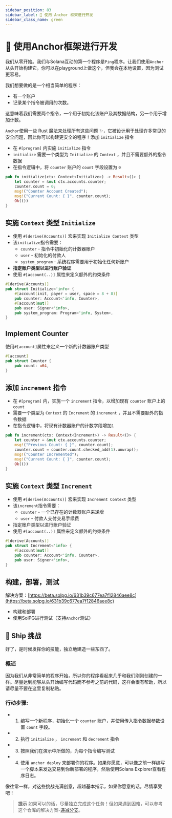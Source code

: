 ```yaml
---
sidebar_position: 83
sidebar_label: 🧱 使用 Anchor 框架进行开发
sidebar_class_name: green
---
```


# 🧱 使用Anchor框架进行开发

我们从零开始。我们与Solana互动的第一个程序是`Ping`程序。让我们使用`Anchor`从头开始构建它。你可以在playground上做这个，但我会在本地设置，因为测试更容易。

我们想要做的是一个相当简单的程序：

- 有一个账户
- 记录某个指令被调用的次数。

这意味着我们需要两个指令，一个用于初始化该账户及其数据结构，另一个用于增加计数。

`Anchor`使用一些 Rust 魔法来处理所有这些问题 ✨，它被设计用于处理许多常见的安全问题，因此你可以构建更安全的程序！添加 `initialize` 指令

- 在 `#[program]` 内实施 `initialize` 指令
- `initialize` 需要一个类型为 `Initialize` 的 `Context` ，并且不需要额外的指令数据
- 在指令逻辑中，将 `counter` 账户的 `count` 字段设置为 `0`

```rust
pub fn initialize(ctx: Context<Initialize>) -> Result<()> {
    let counter = &mut ctx.accounts.counter;
    counter.count = 0;
    msg!("Counter Account Created");
    msg!("Current Count: { }", counter.count);
    Ok(())
}
```

## 实施 `Context` 类型 `Initialize`

- 使用 `#[derive(Accounts)]` 宏来实现 `Initialize Context` 类型
- 该`initialize`指令需要：
    - `counter` - 指令中初始化的计数器账户
    - `user` - 初始化的付款人
    - `system_program` - 系统程序需要用于初始化任何新账户
- **指定账户类型以进行账户验证**
- 使用 `#[account(..)]` 属性来定义额外的约束条件

```rust
#[derive(Accounts)]
pub struct Initialize<'info> {
    #[account(init, payer = user, space = 8 + 8)]
    pub counter: Account<'info, Counter>,
    #[account(mut)]
    pub user: Signer<'info>,
    pub system_program: Program<'info, System>,
}
```

## Implement Counter

使用`#[account]`属性来定义一个新的计数器账户类型

```rust
#[account]
pub struct Counter {
    pub count: u64,
}
```

## 添加 `increment` 指令

- 在 `#[program]` 内，实施一个 `increment` 指令，以增加现有 `counter` 账户上的 `count`
- 需要一个类型为 `Context` 的 `Increment` 的 `increment` ，并且不需要额外的指令数据
- 在指令逻辑中，将现有计数器账户的计数字段增加`1`

```rust
pub fn increment(ctx: Context<Increment>) -> Result<()> {
    let counter = &mut ctx.accounts.counter;
    msg!("Previous Count: { }", counter.count);
    counter.count = counter.count.checked_add(1).unwrap();
    msg!("Counter Incremented");
    msg!("Current Count: { }", counter.count);
    Ok(())
}
```

## 实施 `Context` 类型 `Increment`

- 使用 `#[derive(Accounts)]` 宏来实现 `Increment Context` 类型
- 该`increment`指令需要：
    - `counter` - 一个已存在的计数器账户来递增
    - `user` - 付款人支付交易手续费
- 指定账户类型以进行账户验证
- 使用 `#[account(..)]` 属性来定义额外的约束条件

```rust
#[derive(Accounts)]
pub struct Increment<'info> {
    #[account(mut)]
    pub counter: Account<'info, Counter>,
    pub user: Signer<'info>,
}
```

## 构建，部署，测试

解决方案：[https://beta.solpg.io/631b39c677ea7f12846aee8c](https://beta.solpg.io/631b39c677ea7f12846aee8c)

- 构建和部署
- 使用SolPG进行测试（支持`Anchor`测试）

## 🚢  Ship 挑战

好了，是时候发挥你的技能，独立地建造一些东西了。

### 概述


因为我们从非常简单的程序开始，所以你的程序看起来几乎和我们刚刚创建的一样。尽量达到能够从头开始编写代码而不参考之前的代码，这样会很有帮助，所以请尽量不要在这里复制粘贴。

### 行动步骤:

- 1. 编写一个新程序，初始化一个 `counter` 账户，并使用传入指令数据参数设置 `count` 字段。
- 2. 执行 `initialize` ， `increment` 和 `decrement` 指令
- 3. 按照我们在演示中所做的，为每个指令编写测试
- 4. 使用 `anchor deploy` 来部署你的程序。如果你愿意，可以像之前一样编写一个脚本来发送交易到你新部署的程序，然后使用Solana Explorer查看程序日志。

像往常一样，对这些挑战充满创意，超越基本指示，如果你愿意的话，尽情享受吧！

> **提示**
> 如果可以的话，尽量独立完成这个任务！但如果遇到困难，可以参考这个仓库的解决方案-[递减分支](https://github.com/buildspace/anchor-counter-program/tree/solution-decrement?utm_source=buildspace.so&utm_medium=buildspace_project)。
